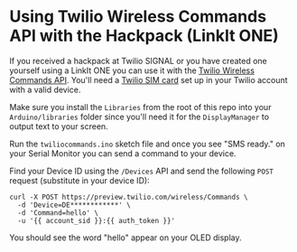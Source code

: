 # Using Twilio Wireless Commands API with the Hackpack (LinkIt ONE)
If you received a hackpack at Twilio SIGNAL or you have created one yourself using a LinkIt ONE you can use it with the [Twilio Wireless Commands API](https://www.twilio.com/docs/api/wireless/rest-api/command). You'll need a [Twilio SIM card](https://twilio.com/wireless) set up in your Twilio account with a valid device.

Make sure you install the `Libraries` from the root of this repo into your `Arduino/libraries` folder since you'll need it for the `DisplayManager` to output text to your screen.

Run the `twiliocommands.ino` sketch file and once you see "SMS ready." on your Serial Monitor you can send a command to your device.

Find your Device ID using the `/Devices` API and send the following `POST` request (substitute in your device ID):

```
curl -X POST https://preview.twilio.com/wireless/Commands \
  -d 'Device=DE************' \
  -d 'Command=hello' \
  -u '{{ account_sid }}:{{ auth_token }}'
```

You should see the word "hello" appear on your OLED display.
